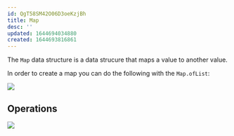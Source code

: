```yaml
---
id: QgT58SM42O06D3oeKzjBh
title: Map
desc: ''
updated: 1644694034880
created: 1644693816861
---
```

The `Map` data structure is a data strucure that maps a value to another value. 

In order to create a map you can do the following with the `Map.ofList`:

![](/assets/images/2022-02-12-20-26-53.png)

## Operations
![](/assets/images/2022-02-12-20-24-55.png)

